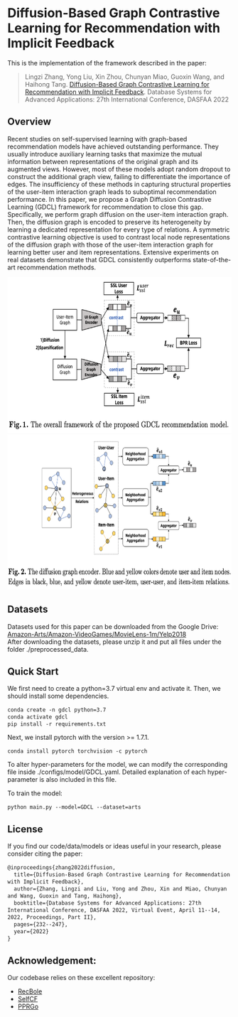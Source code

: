 # Diffusion-Based Graph Contrastive Learning for Recommendation with Implicit Feedback


This is the implementation of the framework described in the paper:

>Lingzi Zhang, Yong Liu, Xin Zhou, Chunyan Miao, Guoxin Wang, and Haihong Tang. 
>[Diffusion-Based Graph Contrastive Learning for Recommendation with Implicit Feedback](https://dl.acm.org/doi/abs/10.1007/978-3-031-00126-0_15).
>Database Systems for Advanced Applications: 27th International Conference, DASFAA 2022

## Overview
Recent studies on self-supervised learning with graph-based recommendation models have achieved outstanding performance. 
They usually introduce auxiliary learning tasks that maximize the mutual information between representations of the original graph and its augmented views. 
However, most of these models adopt random dropout to construct the additional graph view, failing to differentiate the importance of edges. 
The insufficiency of these methods in capturing structural properties of the user-item interaction graph leads to suboptimal recommendation performance. 
In this paper, we propose a Graph Diffusion Contrastive Learning (GDCL) framework for recommendation to close this gap. 
Specifically, we perform graph diffusion on the user-item interaction graph. 
Then, the diffusion graph is encoded to preserve its heterogeneity by learning a dedicated representation for every type of relations. 
A symmetric contrastive learning objective is used to contrast local node representations of the diffusion graph with those of the user-item interaction graph for learning better user and item representations. 
Extensive experiments on real datasets demonstrate that GDCL consistently outperforms state-of-the-art recommendation methods.

<p align="center">
<img src="./figures/GDCL.png" width="650" height="350">
<img src="./figures/diffusion_graph_encoder.png" width="650" height="350">
</p>

## Datasets
Datasets used for this paper can be downloaded from the Google Drive: [Amazon-Arts/Amazon-VideoGames/MovieLens-1m/Yelp2018](https://drive.google.com/drive/folders/1tyPL6fuzRnsqtE3FTaxanBpDrtVDEwSs?usp=sharing)  
After downloading the datasets, please unzip it and put all files under the folder ./preprocessed_data.

## Quick Start  

We first need to create a python=3.7 virtual env and activate it. Then, we should install some dependencies.
```text
conda create -n gdcl python=3.7
conda activate gdcl
pip install -r requirements.txt
```

Next, we install pytorch with the version >= 1.7.1.
```text
conda install pytorch torchvision -c pytorch
```
To alter hyper-parameters for the model, we can modify the corresponding file inside ./configs/model/GDCL.yaml. 
Detailed explanation of each hyper-parameter is also included in this file.

To train the model:
```text
python main.py --model=GDCL --dataset=arts
```



## License
If you find our code/data/models or ideas useful in your research, please consider citing the paper:
```text
@inproceedings{zhang2022diffusion,
  title={Diffusion-Based Graph Contrastive Learning for Recommendation with Implicit Feedback},
  author={Zhang, Lingzi and Liu, Yong and Zhou, Xin and Miao, Chunyan and Wang, Guoxin and Tang, Haihong},
  booktitle={Database Systems for Advanced Applications: 27th International Conference, DASFAA 2022, Virtual Event, April 11--14, 2022, Proceedings, Part II},
  pages={232--247},
  year={2022}
}
```

## Acknowledgement:
Our codebase relies on these excellent repository:  
- [RecBole](https://github.com/RUCAIBox/RecBole)
- [SelfCF](https://github.com/enoche/SelfCF)
- [PPRGo](https://github.com/TUM-DAML/pprgo_pytorch)


